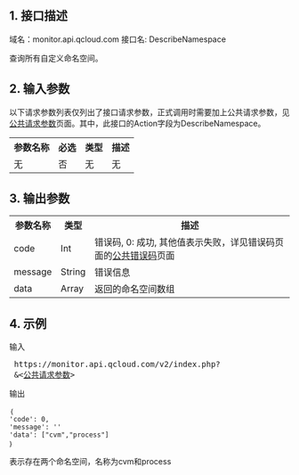 ## 1. 接口描述
 
域名：monitor.api.qcloud.com
接口名: DescribeNamespace

查询所有自定义命名空间。

 

## 2. 输入参数
  以下请求参数列表仅列出了接口请求参数，正式调用时需要加上公共请求参数，见<a href="/doc/api/255/公共请求参数" title="公共请求参数">公共请求参数</a>页面。其中，此接口的Action字段为DescribeNamespace。
	
<table class="t"><tbody><tr>
<th><b>参数名称</b></th>
<th><b>必选</b></th>
<th><b>类型</b></th>
<th><b>描述</b></th>
<tr>
<td> 无
<td> 否
<td> 无
<td>无
</tbody></table>

## 3. 输出参数
 
<table class="t"><tbody><tr>
<th><b>参数名称</b></th>
<th><b>类型</b></th>
<th><b>描述</b></th>
<tr>
<td> code
<td> Int
<td> 错误码, 0: 成功, 其他值表示失败，详见错误码页面的<a href="/doc/api/255/错误码" title="错误码">公共错误码</a>页面
<tr>
<td> message
<td> String
<td> 错误信息
<tr>
<td> data
<td> Array
<td> 返回的命名空间数组
</tbody></table>

## 4. 示例
 
输入

<pre>
 https://monitor.api.qcloud.com/v2/index.php?
 &<<a href="https://www.qcloud.com/doc/api/229/6976">公共请求参数</a>>
</pre>

输出
```
｛
'code': 0,
'message': ''
'data': ["cvm","process"]
｝
```
表示存在两个命名空间，名称为cvm和process
